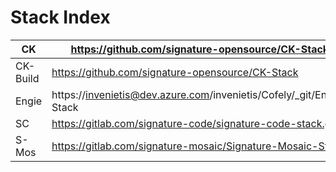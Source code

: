 # Stack Index

| CK       | https://github.com/signature-opensource/CK-Stack             | Public  |
| -------- | ------------------------------------------------------------ | ------- |
| CK-Build | https://github.com/signature-opensource/CK-Stack             | Private |
| Engie    | https://invenietis@dev.azure.com/invenietis/Cofely/_git/Engie-Stack | Private |
| SC       | https://gitlab.com/signature-code/signature-code-stack.git   | Private |
| S-Mos    | https://gitlab.com/signature-mosaic/Signature-Mosaic-Stack   | Private |

